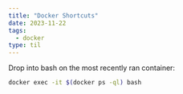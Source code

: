 ```yaml
---
title: "Docker Shortcuts"
date: 2023-11-22
tags:
  - docker
type: til
---
```

Drop into bash on the most recently ran container:

```bash
docker exec -it $(docker ps -ql) bash
```
